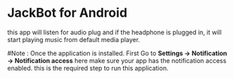 # JackBot for Android
this app will listen for audio plug and if the headphone is plugged in, it will start playing music from default media player.

#Note :
Once the application is installed.
First
Go to <b>Settings -> Notification -> Notification access</b> here make sure your app has the notification access enabled.
this is the required step to run this application. 
